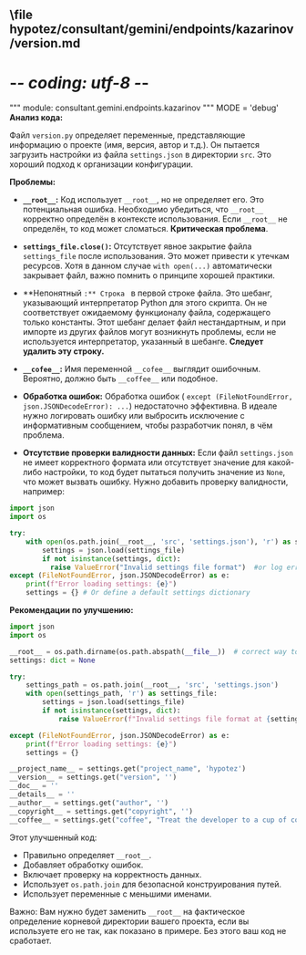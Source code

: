 ## \file hypotez/consultant/gemini/endpoints/kazarinov/version.md
# -*- coding: utf-8 -*-

""" module: consultant.gemini.endpoints.kazarinov """
MODE = 'debug'
**Анализ кода:**

Файл `version.py` определяет переменные, представляющие информацию о проекте (имя, версия, автор и т.д.).  Он пытается загрузить настройки из файла `settings.json` в директории `src`.  Это хороший подход к организации конфигурации.

**Проблемы:**

* **`__root__`:** Код использует `__root__`, но не определяет его.  Это потенциальная ошибка.  Необходимо убедиться, что `__root__` корректно определён в контексте использования.  Если `__root__` не определён, то код может сломаться.  **Критическая проблема**.

* **`settings_file.close()`:** Отсутствует явное закрытие файла `settings_file` после использования.  Это может привести к утечкам ресурсов.  Хотя в данном случае `with open(...)` автоматически закрывает файл, важно помнить о принципе хорошей практики.

* **Непонятный ``:** Строка `` в первой строке файла.  Это шебанг, указывающий интерпретатор Python для этого скрипта. Он не соответствует ожидаемому функционалу файла, содержащего только константы.  Этот шебанг делает файл нестандартным, и при импорте из других файлов могут возникнуть проблемы, если не используется интерпретатор, указанный в шебанге. **Следует удалить эту строку.**

* **`__cofee__`:**  Имя переменной `__cofee__` выглядит ошибочным.  Вероятно, должно быть `__coffee__` или подобное.

* **Обработка ошибок:** Обработка ошибок ( `except (FileNotFoundError, json.JSONDecodeError): ...`) недостаточно эффективна.  В идеале нужно логировать ошибку или выбросить исключение с информативным сообщением, чтобы разработчик понял, в чём проблема.


* **Отсутствие проверки валидности данных:** Если файл `settings.json` не имеет корректного формата или отсутствует значение для какой-либо настройки, то код будет пытаться получить значение из `None`, что может вызвать ошибку. Нужно добавить проверку валидности, например:

```python
import json
import os

try:
    with open(os.path.join(__root__, 'src', 'settings.json'), 'r') as settings_file:
        settings = json.load(settings_file)
        if not isinstance(settings, dict):
          raise ValueError("Invalid settings file format")  #or log error
except (FileNotFoundError, json.JSONDecodeError) as e:
    print(f"Error loading settings: {e}")
    settings = {} # Or define a default settings dictionary
```


**Рекомендации по улучшению:**

```python
import json
import os

__root__ = os.path.dirname(os.path.abspath(__file__))  # correct way to get root directory
settings: dict = None

try:
    settings_path = os.path.join(__root__, 'src', 'settings.json')
    with open(settings_path, 'r') as settings_file:
        settings = json.load(settings_file)
        if not isinstance(settings, dict):
            raise ValueError(f"Invalid settings file format at {settings_path}")  # or log error

except (FileNotFoundError, json.JSONDecodeError) as e:
    print(f"Error loading settings: {e}")
    settings = {}

__project_name__ = settings.get("project_name", 'hypotez')
__version__ = settings.get("version", '')
__doc__ = ''
__details__ = ''
__author__ = settings.get("author", '')
__copyright__ = settings.get("copyright", '')
__coffee__ = settings.get("coffee", "Treat the developer to a cup of coffee for boosting enthusiasm in development: https://boosty.to/hypo69")

```

Этот улучшенный код:

*   Правильно определяет `__root__`.
*   Добавляет обработку ошибок.
*   Включает проверку на корректность данных.
*   Использует  `os.path.join` для безопасной конструирования путей.
*   Использует переменные с меньшими именами.

Важно:  Вам нужно будет заменить `__root__` на фактическое определение корневой директории вашего проекта, если вы используете его не так, как показано в примере.  Без этого ваш код не сработает.